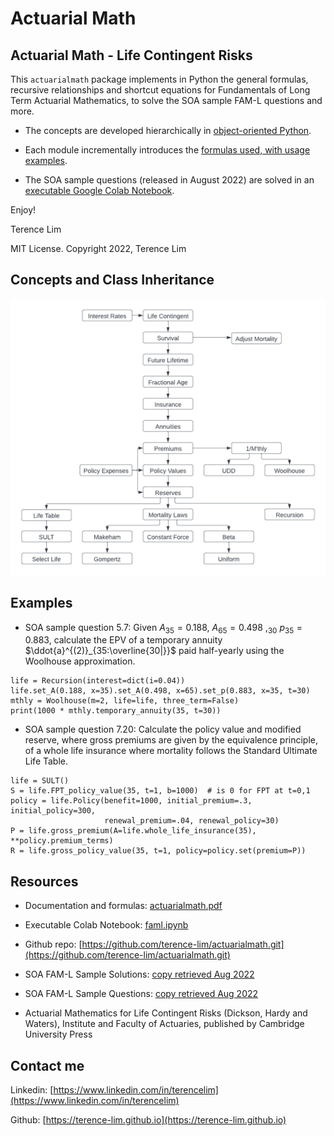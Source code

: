 # Actuarial Math

## Actuarial Math - Life Contingent Risks

This `actuarialmath` package implements in Python the general
formulas, recursive relationships and shortcut equations for
Fundamentals of Long Term Actuarial Mathematics, to solve the SOA
sample FAM-L questions and more.

- The concepts are developed hierarchically in [object-oriented Python](https://github.com/terence-lim/actuarialmath.git).

- Each module incrementally introduces the [formulas used, with usage examples](https://terence-lim.github.io/notes/actuarialmath.pdf).

- The SOA sample questions (released in August 2022) are solved in an
[executable Google Colab Notebook](https://colab.research.google.com/drive/1qguTCMQSk0m273IHApXA7IpUJwSoKEb-?usp=sharing).

Enjoy!

Terence Lim

MIT License. Copyright 2022, Terence Lim

## Concepts and Class Inheritance

![actuarialmath](FAM-L.png)

## Examples

- SOA sample question 5.7: Given $A_{35} = 0.188$, $A_{65} = 0.498$ $,_{30}$ $p_{35}  = 0.883$, calculate the EPV of a temporary annuity $\ddot{a}^{(2)}_{35:\overline{30|}}$ paid half-yearly using the Woolhouse approximation.

```
life = Recursion(interest=dict(i=0.04))
life.set_A(0.188, x=35).set_A(0.498, x=65).set_p(0.883, x=35, t=30)
mthly = Woolhouse(m=2, life=life, three_term=False)
print(1000 * mthly.temporary_annuity(35, t=30))
```

- SOA sample question 7.20: Calculate the policy value and
  modified reserve, where gross premiums are given by the 
  equivalence principle, of a whole life insurance where 
  mortality follows the Standard Ultimate Life Table.

```
life = SULT()
S = life.FPT_policy_value(35, t=1, b=1000)  # is 0 for FPT at t=0,1
policy = life.Policy(benefit=1000, initial_premium=.3, initial_policy=300,
                     renewal_premium=.04, renewal_policy=30)
P = life.gross_premium(A=life.whole_life_insurance(35), **policy.premium_terms)
R = life.gross_policy_value(35, t=1, policy=policy.set(premium=P))
```

## Resources

- Documentation and formulas: [actuarialmath.pdf](https://terence-lim.github.io/notes/actuarialmath.pdf)

- Executable Colab Notebook: [faml.ipynb](https://colab.research.google.com/drive/1qguTCMQSk0m273IHApXA7IpUJwSoKEb-?usp=sharing)

- Github repo: [https://github.com/terence-lim/actuarialmath.git](https://github.com/terence-lim/actuarialmath.git)

- SOA FAM-L Sample Solutions: [copy retrieved Aug 2022](https://terence-lim.github.io/notes/2022-10-exam-fam-l-sol.pdf)

- SOA FAM-L Sample Questions: [copy retrieved Aug 2022](https://terence-lim.github.io/notes/2022-10-exam-fam-l-quest.pdf)

- Actuarial Mathematics for Life Contingent Risks (Dickson, Hardy and Waters), Institute and Faculty of Actuaries, published by Cambridge University Press

## Contact me

Linkedin: [https://www.linkedin.com/in/terencelim](https://www.linkedin.com/in/terencelim)

Github: [https://terence-lim.github.io](https://terence-lim.github.io)


